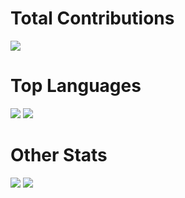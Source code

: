 # Total Contributions

[![](https://raw.githubusercontent.com/code735/code735/master/profile-summary-card-output/aura/0-profile-details.svg)](https://github.com/vn7n24fzkq/github-profile-summary-cards)

# Top Languages

[![](https://raw.githubusercontent.com/code735/code735/master/profile-summary-card-output/aura/1-repos-per-language.svg)](https://github.com/vn7n24fzkq/github-profile-summary-cards) [![](https://raw.githubusercontent.com/code735/code735/master/profile-summary-card-output/aura/2-most-commit-language.svg)](https://github.com/vn7n24fzkq/github-profile-summary-cards)

# Other Stats

[![](https://raw.githubusercontent.com/code735/code735/master/profile-summary-card-output/aura/3-stats.svg)](https://github.com/vn7n24fzkq/github-profile-summary-cards) [![](https://raw.githubusercontent.com/code735/code735/master/profile-summary-card-output/aura/4-productive-time.svg)](https://github.com/vn7n24fzkq/github-profile-summary-cards)
